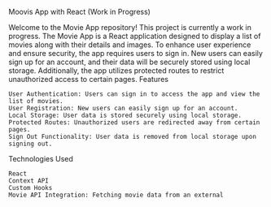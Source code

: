 Moovis App with React (Work in Progress)

Welcome to the Movie App repository! This project is currently a work in progress. The Movie App is a React application designed to display a list of movies along with their details and images. To enhance user experience and ensure security, the app requires users to sign in. New users can easily sign up for an account, and their data will be securely stored using local storage. Additionally, the app utilizes protected routes to restrict unauthorized access to certain pages.
Features

    User Authentication: Users can sign in to access the app and view the list of movies.
    User Registration: New users can easily sign up for an account.
    Local Storage: User data is stored securely using local storage.
    Protected Routes: Unauthorized users are redirected away from certain pages.
    Sign Out Functionality: User data is removed from local storage upon signing out.

Technologies Used

    React
    Context API
    Custom Hooks
    Movie API Integration: Fetching movie data from an external 
